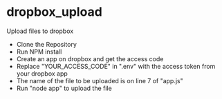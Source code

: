 # dropbox_upload
Upload files to dropbox

* Clone the Repository
* Run NPM install
* Create an app on dropbox and get the access code
* Replace "YOUR_ACCESS_CODE" in ".env" with the access token from your dropbox app
* The name of the file to be uploaded is on line 7 of "app.js"
* Run "node app" to upload the file
